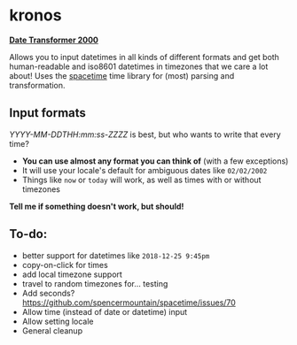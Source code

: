 # kronos
[**Date Transformer 2000**](https://salsify.github.io/kronos/)

Allows you to input datetimes in all kinds of different formats and get both human-readable and iso8601 datetimes in timezones that we care a lot about! 
Uses the [spacetime](https://github.com/spencermountain/spacetime/) time library for (most) parsing and transformation.

## Input formats
*YYYY-MM-DDTHH:mm:ss-ZZZZ* is best, but who wants to write that every time?
- **You can use almost any format you can think of** (with a few exceptions)
- It will use your locale's default for ambiguous dates like `02/02/2002`
- Things like `now` or `today` will work, as well as times with or without timezones

 **Tell me if something doesn't work, but should!**

## To-do:
- better support for datetimes like `2018-12-25 9:45pm`
- copy-on-click for times
- add local timezone support
- travel to random timezones for... testing
- Add seconds? https://github.com/spencermountain/spacetime/issues/70
- Allow time (instead of date or datetime) input
- Allow setting locale
- General cleanup

